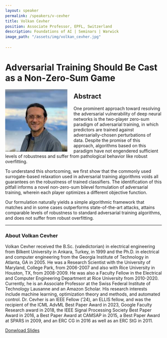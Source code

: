 ```yaml
---
layout: speaker
permalink: /speakers/v-cevher
title: Volkan Cevher
position: Associate Professor, EPFL, Switzerland
description: Foundations of AI | Seminars | Warwick
image_path: "/assets/img/volkan_cevher.jpg"

---
```

# Adversarial Training Should Be Cast as a Non-Zero-Sum Game

<div style="float: left; margin-right: 20px;">
    <img src="/assets/img/volkan_cevher.jpg" alt="Volkan Cevher" style="width: 200px; height: auto;">
</div>

## Abstract

One prominent approach toward resolving the adversarial vulnerability of deep neural networks is the two-player zero-sum paradigm of adversarial training, in which predictors are trained against adversarially-chosen perturbations of data. Despite the promise of this approach, algorithms based on this paradigm have not engendered sufficient levels of robustness and suffer from pathological behavior like robust overfitting.

To understand this shortcoming, we first show that the commonly used surrogate-based relaxation used in adversarial training algorithms voids all guarantees on the robustness of trained classifiers. The identification of this pitfall informs a novel non-zero-sum bilevel formulation of adversarial training, wherein each player optimizes a different objective function.

Our formulation naturally yields a simple algorithmic framework that matches and in some cases outperforms state-of-the-art attacks, attains comparable levels of robustness to standard adversarial training algorithms, and does not suffer from robust overfitting.

---

### About Volkan Cevher

Volkan Cevher received the B.Sc. (valedictorian) in electrical engineering from Bilkent University in Ankara, Turkey, in 1999 and the Ph.D. in electrical and computer engineering from the Georgia Institute of Technology in Atlanta, GA in 2005. He was a Research Scientist with the University of Maryland, College Park, from 2006-2007 and also with Rice University in Houston, TX, from 2008-2009. He was also a Faculty Fellow in the Electrical and Computer Engineering Department at Rice University from 2010-2020. Currently, he is an Associate Professor at the Swiss Federal Institute of Technology Lausanne and an Amazon Scholar. His research interests include machine learning, optimization theory and methods, and automated control. Dr. Cevher is an IEEE Fellow (’24), an ELLIS fellow, and was the recipient of the ICML AdvML Best Paper Award in 2023, Google Faculty Research award in 2018, the IEEE Signal Processing Society Best Paper Award in 2016, a Best Paper Award at CAMSAP in 2015, a Best Paper Award at SPARS in 2009, and an ERC CG in 2016 as well as an ERC StG in 2011.


[Donwload Slides](/assets/slides/v_cevher_slides.pdf)
